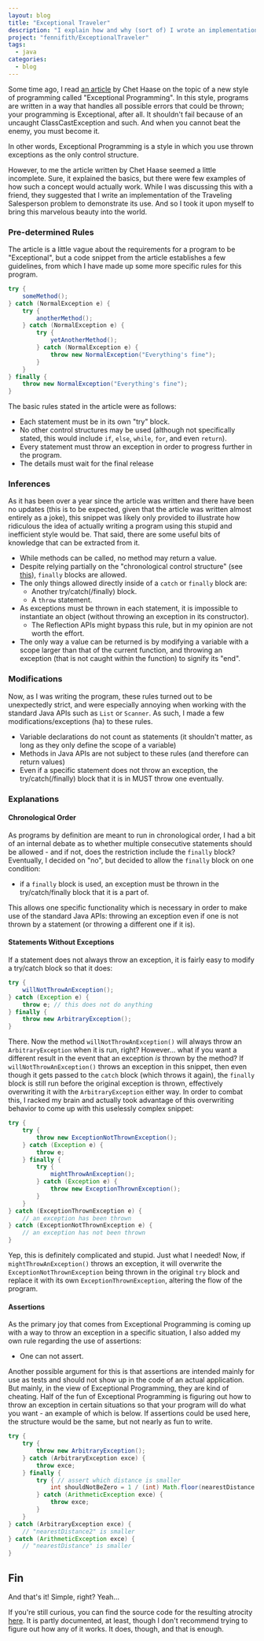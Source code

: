 ```yaml
---
layout: blog
title: "Exceptional Traveler"
description: "I explain how and why (sort of) I wrote an implementation of the Traveling Salesperson Problem using Exceptional Programming standards."
project: "fennifith/ExceptionalTraveler"
tags:
  - java
categories:
  - blog
---
```


Some time ago, I read [an article](https://medium.com/pointer-io/exceptional-programming-62ea8150f61f) by Chet Haase on the topic of a new style of programming called "Exceptional Programming". In this style, programs are written in a way that handles all possible errors that could be thrown; your programming is Exceptional, after all. It shouldn't fail because of an uncaught ClassCastException and such. And when you cannot beat the enemy, you must become it.

In other words, Exceptional Programming is a style in which you use thrown exceptions as the only control structure.

However, to me the article written by Chet Haase seemed a little incomplete. Sure, it explained the basics, but there were few examples of how such a concept would actually work. While I was discussing this with a friend, they suggested that I write an implementation of the Traveling Salesperson problem to demonstrate its use. And so I took it upon myself to bring this marvelous beauty into the world.

### Pre-determined Rules

The article is a little vague about the requirements for a program to be "Exceptional", but a code snippet from the article establishes a few guidelines, from which I have made up some more specific rules for this program.

```java
try {
    someMethod();
} catch (NormalException e) {
    try {
        anotherMethod();
    } catch (NormalException e) {
        try {
            yetAnotherMethod();
        } catch (NormalException e) {
            throw new NormalException("Everything's fine");
        }
    }
} finally {
    throw new NormalException("Everything's fine");
}
```

The basic rules stated in the article were as follows:

- Each statement must be in its own "try" block.
- No other control structures may be used (although not specifically stated, this would include `if`, `else`, `while`, `for`, and even `return`).
- Every statement must throw an exception in order to progress further in the program.
- The details must wait for the final release

### Inferences

As it has been over a year since the article was written and there have been no updates (this is to be expected, given that the article was written almost entirely as a joke), this snippet was likely only provided to illustrate how ridiculous the idea of actually writing a program using this stupid and inefficient style would be. That said, there are some useful bits of knowledge that can be extracted from it.

- While methods can be called, no method may return a value.
- Despite relying partially on the "chronological control structure" (see [this](#chronological-order)), `finally` blocks are allowed.
- The only things allowed directly inside of a `catch` or `finally` block are:
	- Another try/catch(/finally) block.
	- A `throw` statement.
- As exceptions must be thrown in each statement, it is impossible to instantiate an object (without throwing an exception in its constructor).
	- The Reflection APIs might bypass this rule, but in my opinion are not worth the effort.
- The only way a value can be returned is by modifying a variable with a scope larger than that of the current function, and throwing an exception (that is not caught within the function) to signify its "end".

### Modifications

Now, as I was writing the program, these rules turned out to be unexpectedly strict, and were especially annoying when working with the standard Java APIs such as `List` or `Scanner`. As such, I made a few modifications/exceptions (ha) to these rules.

- Variable declarations do not count as statements (it shouldn't matter, as long as they only define the scope of a variable)
- Methods in Java APIs are not subject to these rules (and therefore can return values)
- Even if a specific statement does not throw an exception, the try/catch(/finally) block that it is in MUST throw one eventually.

### Explanations

#### Chronological Order

As programs by definition are meant to run in chronological order, I had a bit of an internal debate as to whether multiple consecutive statements should be allowed - and if not, does the restriction include the `finally` block? Eventually, I decided on "no", but decided to allow the `finally` block on one condition:

- if a `finally` block is used, an exception must be thrown in the try/catch/finally block that it is a part of.

This allows one specific functionality which is necessary in order to make use of the standard Java APIs: throwing an exception even if one is not thrown by a statement (or throwing a different one if it is).

#### Statements Without Exceptions

If a statement does not always throw an exception, it is fairly easy to modify a try/catch block so that it does:

```java
try {
    willNotThrowAnException();
} catch (Exception e) {
    throw e; // this does not do anything
} finally {
    throw new ArbitraryException();
}
```

There. Now the method `willNotThrowAnException()` will always throw an `ArbitraryException` when it is run, right? However... what if you want a different result in the event that an exception *is* thrown by the method? If `willNotThrowAnException()` throws an exception in this snippet, then even though it gets passed to the `catch` block (which throws it again), the `finally` block is still run before the original exception is thrown, effectively overwriting it with the `ArbitraryException` either way. In order to combat this, I racked my brain and actually took advantage of this overwriting behavior to come up with this uselessly complex snippet:

```java
try {
    try {
        throw new ExceptionNotThrownException();
    } catch (Exception e) {
        throw e;
    } finally {
        try {
            mightThrowAnException();
        } catch (Exception e) {
            throw new ExceptionThrownException();
        }
    }
} catch (ExceptionThrownException e) {
    // an exception has been thrown
} catch (ExceptionNotThrownException e) {
    // an exception has not been thrown
}
```

Yep, this is definitely complicated and stupid. Just what I needed! Now, if `mightThrowAnException()` throws an exception, it will overwrite the `ExceptionNotThrownException` being thrown in the original `try` block and replace it with its own `ExceptionThrownException`, altering the flow of the program.

#### Assertions

As the primary joy that comes from Exceptional Programming is coming up with a way to throw an exception in a specific situation, I also added my own rule regarding the use of assertions:

- One can not assert.

Another possible argument for this is that assertions are intended mainly for use as tests and should not show up in the code of an actual application. But mainly, in the view of Exceptional Programming, they are kind of cheating. Half of the fun of Exceptional Programming is figuring out how to throw an exception in certain situations so that your program will do what you want - an example of which is below. If assertions could be used here, the structure would be the same, but not nearly as fun to write.

```java
try {
	try {
		throw new ArbitraryException();
	} catch (ArbitraryException exce) {
		throw exce;
	} finally {
		try { // assert which distance is smaller
			int shouldNotBeZero = 1 / (int) Math.floor(nearestDistance / nearestDistance2);
		} catch (ArithmeticException exce) {
			throw exce;
		}
	}
} catch (ArbitraryException exce) {
	// "nearestDistance2" is smaller
} catch (ArithmeticException exce) {
	// "nearestDistance" is smaller
}
```

## Fin

And that's it! Simple, right? Yeah...

If you're still curious, you can find the source code for the resulting atrocity [here](/redirects/?t=github&d=ExceptionalTraveler/blob/master/TravelingSalesPerson.java). It is partly documented, at least, though I don't recommend trying to figure out how any of it works. It does, though, and that is enough.

